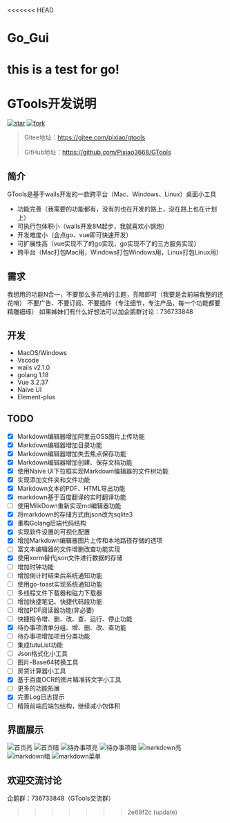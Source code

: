 <<<<<<< HEAD
# Go_Gui
this is a test for go!
=======
# GTools开发说明

<div>
<a href='https://gitee.com/pixiao/gtools/stargazers'><img src='https://gitee.com/pixiao/gtools/badge/star.svg?theme=dark' alt='star'></img></a>
<a href='https://gitee.com/pixiao/gtools/members'><img src='https://gitee.com/pixiao/gtools/badge/fork.svg?theme=dark' alt='fork'></img></a>
</div>

> Gitee地址：https://gitee.com/pixiao/gtools
> 
> GitHub地址：https://github.com/Pixiao3668/GTools

## 简介

GTools是基于wails开发的一款跨平台（Mac、Windows、Linux）桌面小工具

- 功能完善（我需要的功能都有，没有的也在开发的路上，没在路上也在计划上）
- 可执行包体积小（wails开发8M起步，我就喜欢小钢炮）
- 开发难度小（会点go、vue即可快速开发）
- 可扩展性高（vue实现不了的go实现，go实现不了的三方服务实现）
- 跨平台（Mac打包Mac用，Windows打包Windows用，Linux打包Linux用）

## 需求

我想用的功能N合一，不要那么多花哨的主题，亮暗即可（我要是会前端我整的还花哨）
不要广告、不要订阅、不要插件（专注细节，专注产品，每一个功能都要精雕细琢）
如果姊妹们有什么好想法可以加企鹅群讨论：736733848

## 开发

- MacOS/Windows
- Vscode
- wails v2.1.0
- golang 1.18
- Vue 3.2.37
- Naive UI
- Element-plus


## TODO

- [X] Markdown编辑器增加阿里云OSS图片上传功能
- [X] Markdown编辑器增加目录功能
- [X] Markdown编辑器增加失去焦点保存功能
- [X] Markdown编辑器增加创建、保存文档功能
- [X] 使用Naive UI下拉框实现Markdown编辑器的文件树功能
- [X] 实现添加文件夹和文件功能
- [x] Markdown文本的PDF、HTML导出功能
- [x] markdown基于百度翻译的实时翻译功能
- [ ] 使用MilkDown重新实现md编辑器功能
- [X] 将markdown的存储方式由json改为sqlite3
- [X] 重构Golang后端代码结构
- [x] 实现软件设置的可视化配置
- [x] 增加Markdown编辑器图片上传和本地路径存储的选项
- [ ] 富文本编辑器的文件增删改查功能实现
- [X] 使用xorm替代json文件进行数据的存储
- [ ] 增加时钟功能
- [ ] 增加倒计时结束后系统通知功能
- [ ] 使用go-toast实现系统通知功能
- [ ] 多线程文件下载器和磁力下载器
- [ ] 增加快捷笔记、快捷代码段功能
- [ ] 增加PDF阅读器功能(非必要)
- [ ] 快捷指令增、删、改、查、运行、停止功能
- [X] 待办事项清单分组、增、删、改、查功能
- [ ] 待办事项增加项目分类功能
- [ ] 集成tutuList功能
- [ ] Json格式化小工具
- [ ] 图片-Base64转换工具
- [ ] 房贷计算器小工具
- [x] 基于百度OCR的图片精准转文字小工具
- [ ] 更多的功能拓展
- [x] 完善Log日志提示
- [ ] 精简前端后端包结构，继续减小包体积

## 界面展示

![首页亮](assets/home-light.png)
![首页暗](assets/home-dark.png)
![待办事项亮](assets/todo-light.png)
![待办事项暗](assets/todo-dark.png)
![markdown亮](assets/md-light.png)
![markdown暗](assets/md-dark.png)
![markdown菜单](assets/md-menu.png)

## 欢迎交流讨论

企鹅群：736733848（GTools交流群）
>>>>>>> 2e68f2c (update)
